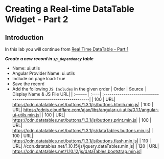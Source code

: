 # Creating a Real-time DataTable Widget - Part 2
## Introduction
In this lab you will continue from [Real Time DataTable - Part 1](Real_Time_DataTable_Part_1.md)

***Create a new record in `sp_dependency` table***
- Name: ui.utils
- Angular Provider Name: ui.utils
- Include on page load: true
- Save the record
- Add the following `JS Includes` in the given order
| Order | Source | Display Name & JS File URL|
| :------ | :----| :-------------------------------------------------------------------|
| 100 | URL| https://cdn.datatables.net/buttons/1.3.1/js/buttons.html5.min.js|
| 100 | URL| https://cdnjs.cloudflare.com/ajax/libs/angular-ui-utils/0.1.1/angular-ui-utils.min.js|
| 100 | URL| https://cdn.datatables.net/buttons/1.3.1/js/buttons.print.min.js|
| 100 | URL| https://cdn.datatables.net/buttons/1.3.1/js/dataTables.buttons.min.js|
| 100 | URL| https://cdn.datatables.net/buttons/1.3.1/js/buttons.flash.min.js|
| 110 | URL| //cdn.datatables.net/1.10.15/js/jquery.dataTables.min.js|
| 120 | URL| https://cdn.datatables.net/1.10.12/js/dataTables.bootstrap.min.js|
